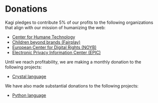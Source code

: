 # Donations

Kagi pledges to contribute 5% of our profits to the following organizations that align with our mission of humanizing the
web:

- [Center for Humane Technology](https://www.humanetech.com)
- [Children beyond brands (Fairplay)](https://fairplayforkids.org)
- [European Center for Digital Rights (NOYB)](https://noyb.eu/en)
- [Electronic Privacy Information Center (EPIC)](https://epic.org)

Until we reach profitability, we are making a monthly donation to the following projects:

- [Crystal language](https://opencollective.com/crystal-lang)

We have also made substantial donations to the following projects:

- [Python language](https://www.python.org/sponsors/application/)
